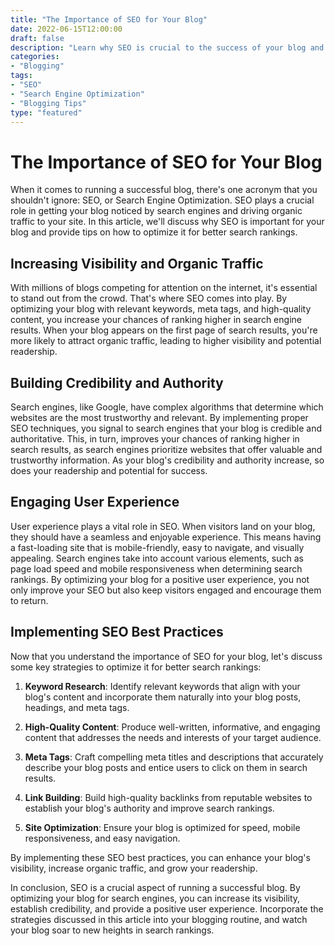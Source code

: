 ```yaml
---
title: "The Importance of SEO for Your Blog"
date: 2022-06-15T12:00:00
draft: false
description: "Learn why SEO is crucial to the success of your blog and how to optimize it for better search rankings."
categories:
- "Blogging"
tags:
- "SEO"
- "Search Engine Optimization"
- "Blogging Tips"
type: "featured"
---
```


# The Importance of SEO for Your Blog

When it comes to running a successful blog, there's one acronym that you shouldn't ignore: SEO, or Search Engine Optimization. SEO plays a crucial role in getting your blog noticed by search engines and driving organic traffic to your site. In this article, we'll discuss why SEO is important for your blog and provide tips on how to optimize it for better search rankings.

## Increasing Visibility and Organic Traffic

With millions of blogs competing for attention on the internet, it's essential to stand out from the crowd. That's where SEO comes into play. By optimizing your blog with relevant keywords, meta tags, and high-quality content, you increase your chances of ranking higher in search engine results. When your blog appears on the first page of search results, you're more likely to attract organic traffic, leading to higher visibility and potential readership.

## Building Credibility and Authority

Search engines, like Google, have complex algorithms that determine which websites are the most trustworthy and relevant. By implementing proper SEO techniques, you signal to search engines that your blog is credible and authoritative. This, in turn, improves your chances of ranking higher in search results, as search engines prioritize websites that offer valuable and trustworthy information. As your blog's credibility and authority increase, so does your readership and potential for success.

## Engaging User Experience

User experience plays a vital role in SEO. When visitors land on your blog, they should have a seamless and enjoyable experience. This means having a fast-loading site that is mobile-friendly, easy to navigate, and visually appealing. Search engines take into account various elements, such as page load speed and mobile responsiveness when determining search rankings. By optimizing your blog for a positive user experience, you not only improve your SEO but also keep visitors engaged and encourage them to return.

## Implementing SEO Best Practices

Now that you understand the importance of SEO for your blog, let's discuss some key strategies to optimize it for better search rankings:

1. **Keyword Research**: Identify relevant keywords that align with your blog's content and incorporate them naturally into your blog posts, headings, and meta tags.

2. **High-Quality Content**: Produce well-written, informative, and engaging content that addresses the needs and interests of your target audience.

3. **Meta Tags**: Craft compelling meta titles and descriptions that accurately describe your blog posts and entice users to click on them in search results.

4. **Link Building**: Build high-quality backlinks from reputable websites to establish your blog's authority and improve search rankings.

5. **Site Optimization**: Ensure your blog is optimized for speed, mobile responsiveness, and easy navigation.

By implementing these SEO best practices, you can enhance your blog's visibility, increase organic traffic, and grow your readership.

In conclusion, SEO is a crucial aspect of running a successful blog. By optimizing your blog for search engines, you can increase its visibility, establish credibility, and provide a positive user experience. Incorporate the strategies discussed in this article into your blogging routine, and watch your blog soar to new heights in search rankings.
